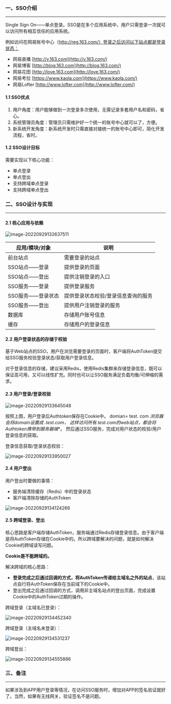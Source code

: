 ### 一、SSO介绍

---

Single Sign On——单点登录。SSO是在多个应用系统中，用户只需登录一次就可以访问所有相互信任的应用系统。

例如访问在网易账号中心（http://reg.163.com/）登录之后访问以下站点都是登录状态：

- 网易直播 [http://v.163.com](http://v.163.com/)
- 网易博客 [http://blog.163.com](http://blog.163.com/)
- 网易花田 [http://love.163.com](http://love.163.com/)
- 网易考拉 [https://www.kaola.com](https://www.kaola.com/)
- 网易Lofter [http://www.lofter.com](http://www.lofter.com/)

#### 1.1 SSO优点

1. 用户角度：用户能够做到一次登录多次使用，无需记录多套用户名和密码，省心。
2. 系统管理员角度：管理员只需维护好一个统一的账号中心就可以了，方便。
3. 新系统开发角度：新系统开发时只需直接对接统一的账号中心即可，简化开发流程，省时。

#### 1.2 SSO设计目标

需要实现以下核心功能：

- 单点登录
- 单点登出
- 支持跨域单点登录
- 支持跨域单点登出



### 二、SSO设计与实现

---

#### 2.1 核心应用与依赖

![image-20220929132637511](img/image-20220929132637511.png)

| 应用/模块/对象    | 说明                                |
| ----------------- | ----------------------------------- |
| 前台站点          | 需要登录的站点                      |
| SSO站点——登录     | 提供登录的页面                      |
| SSO站点——登出     | 提供注销登录的入口                  |
| SSO服务——登录     | 提供登录服务                        |
| SSO服务——登录状态 | 提供登录状态校验/登录信息查询的服务 |
| SSO服务——登出     | 提供用户注销登录的服务              |
| 数据库            | 存储用户账号信息                    |
| 缓存              | 存储用户的登录信息                  |

#### 2.2 用户登录状态的存储于校验

基于Web站点的SSO，用户在浏览需要登录的页面时，客户端将AuthToken提交给SSO服务校验登录状态/获取用户登录信息。

对于登录信息的存储，建议采用Redis，使用Redis集群来存储登录信息，既可以保证高可用，又可以线性扩充。同时也可以让SSO服务满足负载均衡/可伸缩的需求。

#### 2.3 用户登录/登录校验

![image-20220929133645048](img/image-20220929133645048.png)

按照上图，用户登录后Authtoken保存在Cookie中。 domian= test. com **浏览器会将domain设置成 .test.com， 这样访问所有*.test.com的web站点，都会将Authtoken携带到服务器端**。 然后通过SSO服务，完成对用户状态的校验/用户登录信息的获取。

登录信息获取/登录状态校验：

![image-20220929133950027](img/image-20220929133950027.png)

#### 2.4 用户登出

用户登出时要做的事情：

- 服务端清除缓存（Redis）中的登录状态
- 客户端清除存储的AuthToken

![image-20220929134124266](img/image-20220929134124266.png)

#### 2.5 跨域登录、登出

核心思路是客户端存储AuthToken，服务端通过Redis存储登录信息。由于客户端是将AuthToken存储在Cookie中的。所以跨域要解决的问题，就是如何解决Cookie的跨域读写问题。

**Cookie是不能跨域的。**

解决跨域的核心思路：

- **登录完成之后通过回调的方式，将AuthToken传递给主域名之外的站点**，该站点自行将AuthToken保存在当前域下的Cookie中。
- 登出完成之后通过回调的方式，调用非主域名站点的登出页面，完成设置Cookie中的AuthToken过期的操作。

跨域登录（主域名已登录）：

![image-20220929134452340](img/image-20220929134452340.png)

跨域登录（主域名未登录）：

![image-20220929134531237](img/image-20220929134531237.png)

跨域登出：

![image-20220929134555886](img/image-20220929134555886.png)



### 三、备注

---

如果涉及到APP用户登录等情况，在访问SSO服务时，增加对APP的签名验证就好了。当然，如果有无线网关，验证签名不是问题。